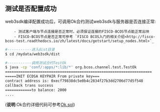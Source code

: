 ## 测试是否配置成功

web3sdk编译配置成功后，可调用Ok合约测试web3sdk与服务器是否连接正常:

``` important::
    - 测试客户端与节点连接是否正常时，必须保证连接的FISCO-BCOS节点能正常出块
    - FISCO-BCOS节点是否正常可参考 `FISCO BCOS入门的相关介绍<http://fisco-bcos-test.readthedocs.io/zh/latest/docs/getstart/setup_nodes.html>`_

```

```bash
#-----------进入dist目录
$ cd /mydata/web3sdk/dist

#-----------调用测试合约TestOk
$ java -cp 'conf/:apps/*:lib/*' org.bcos.channel.test.TestOk
===================================================================
=====INIT ECDSA KEYPAIR From private key===
contract address is: 0xecf79838dc5e0b4c2834f27b3dd2706d77d5f548
callback trans success
============to balance: 2000
....
```

(**说明**:Ok合约详细代码可参考[Ok.sol](https://github.com/FISCO-BCOS/FISCO-BCOS/blob/master/tool/Ok.sol))
